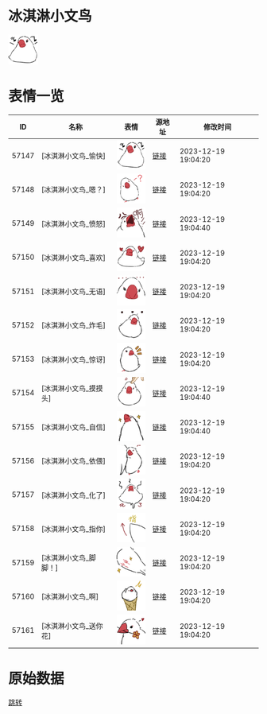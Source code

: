 # 冰淇淋小文鸟

<img src="./cover.png" height="60" alt="cover" />

# 表情一览

|ID|名称|表情|源地址|修改时间|
|----|----|----|----|----|
|57147|[冰淇淋小文鸟_愉快]|<img src="./pic/057147_%5B冰淇淋小文鸟_愉快%5D.png" height="60" alt="愉快"/>|[链接](https://i0.hdslb.com/bfs/garb/f2a03fc44391f588ba37bc8cdce452f30768fcea.png)|2023-12-19 19:04:20|
|57148|[冰淇淋小文鸟_嗯？]|<img src="./pic/057148_%5B冰淇淋小文鸟_嗯？%5D.png" height="60" alt="嗯？"/>|[链接](https://i0.hdslb.com/bfs/garb/75fe2e82ccf06e848cf3aa875120f0fa2724cc74.png)|2023-12-19 19:04:20|
|57149|[冰淇淋小文鸟_愤怒]|<img src="./pic/057149_%5B冰淇淋小文鸟_愤怒%5D.png" height="60" alt="愤怒"/>|[链接](https://i0.hdslb.com/bfs/garb/2c604648a16aa5f768b978e83f286d0321957b93.png)|2023-12-19 19:04:40|
|57150|[冰淇淋小文鸟_喜欢]|<img src="./pic/057150_%5B冰淇淋小文鸟_喜欢%5D.png" height="60" alt="喜欢"/>|[链接](https://i0.hdslb.com/bfs/garb/ee83550d8d3de9d87ae22d7e2fbe9a96f9193e5a.png)|2023-12-19 19:04:20|
|57151|[冰淇淋小文鸟_无语]|<img src="./pic/057151_%5B冰淇淋小文鸟_无语%5D.png" height="60" alt="无语"/>|[链接](https://i0.hdslb.com/bfs/garb/928d748bd3c77f86b531373de3a6d50675d3ae13.png)|2023-12-19 19:04:20|
|57152|[冰淇淋小文鸟_炸毛]|<img src="./pic/057152_%5B冰淇淋小文鸟_炸毛%5D.png" height="60" alt="炸毛"/>|[链接](https://i0.hdslb.com/bfs/garb/a4a7dfc97b7ef4619bf7edad9d82ef4b1b62813b.png)|2023-12-19 19:04:20|
|57153|[冰淇淋小文鸟_惊讶]|<img src="./pic/057153_%5B冰淇淋小文鸟_惊讶%5D.png" height="60" alt="惊讶"/>|[链接](https://i0.hdslb.com/bfs/garb/83fedae1dc1f94fdc1c1ac4e1e1fec11839a8610.png)|2023-12-19 19:04:20|
|57154|[冰淇淋小文鸟_摸摸头]|<img src="./pic/057154_%5B冰淇淋小文鸟_摸摸头%5D.png" height="60" alt="摸摸头"/>|[链接](https://i0.hdslb.com/bfs/garb/98a68e8b8287bb559397e558840ce1388e01444e.png)|2023-12-19 19:04:40|
|57155|[冰淇淋小文鸟_自信]|<img src="./pic/057155_%5B冰淇淋小文鸟_自信%5D.png" height="60" alt="自信"/>|[链接](https://i0.hdslb.com/bfs/garb/08d5585b46195e341ec001f80aa4c7333999d5d9.png)|2023-12-19 19:04:40|
|57156|[冰淇淋小文鸟_依偎]|<img src="./pic/057156_%5B冰淇淋小文鸟_依偎%5D.png" height="60" alt="依偎"/>|[链接](https://i0.hdslb.com/bfs/garb/0bb76d85ae0f87dd5d7866f36f42492ef9b6441e.png)|2023-12-19 19:04:20|
|57157|[冰淇淋小文鸟_化了]|<img src="./pic/057157_%5B冰淇淋小文鸟_化了%5D.png" height="60" alt="化了"/>|[链接](https://i0.hdslb.com/bfs/garb/848bad79e8f98ee164b5df314df48eb8280ff96a.png)|2023-12-19 19:04:20|
|57158|[冰淇淋小文鸟_指你]|<img src="./pic/057158_%5B冰淇淋小文鸟_指你%5D.png" height="60" alt="指你"/>|[链接](https://i0.hdslb.com/bfs/garb/dc721aa7e1c9bbe03d1b52ecc2dfe74e18b26d35.png)|2023-12-19 19:04:20|
|57159|[冰淇淋小文鸟_脚脚！]|<img src="./pic/057159_%5B冰淇淋小文鸟_脚脚！%5D.png" height="60" alt="脚脚！"/>|[链接](https://i0.hdslb.com/bfs/garb/f4f062135f0468c551340c75b6a2328aa728b930.png)|2023-12-19 19:04:20|
|57160|[冰淇淋小文鸟_啊]|<img src="./pic/057160_%5B冰淇淋小文鸟_啊%5D.png" height="60" alt="啊"/>|[链接](https://i0.hdslb.com/bfs/garb/6274e98c5b4d245057b05251ce8e84d6ae067128.png)|2023-12-19 19:04:20|
|57161|[冰淇淋小文鸟_送你花]|<img src="./pic/057161_%5B冰淇淋小文鸟_送你花%5D.png" height="60" alt="送你花"/>|[链接](https://i0.hdslb.com/bfs/garb/c4428ec13f89ac73eaf6f16f8194632e4e8d7207.png)|2023-12-19 19:04:20|

# 原始数据

[跳转](./raw.json)

